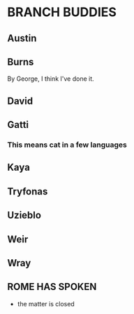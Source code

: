 # BRANCH BUDDIES

## Austin

## Burns

By George, I think I've done it.

## David

## Gatti
### This means cat in a few languages
## Kaya

## Tryfonas

## Uzieblo

## Weir

## Wray

## ROME HAS SPOKEN
- the matter is closed
